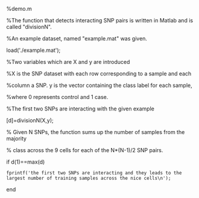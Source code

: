 %demo.m

%The function that detects interacting SNP pairs is written in Matlab and is called "divisionN".

%An example dataset, named "example.mat" was given.


load('./example.mat');

%Two variables which are X and y are introduced

%X is the SNP dataset with each row corresponding to a sample and each

%column a SNP. y is the vector containing the class label for each sample,

%where 0 represents control and 1 case.

%The first two SNPs are interacting with the given example


[d]=divisionN(X,y);

% Given N SNPs, the function sums up the number of samples from the majority

% class across the 9 cells for each of the N*(N-1)/2 SNP pairs.

if d(1)==max(d)
    
    fprintf('the first two SNPs are interacting and they leads to the largest number of training samples across the nice cells\n');

end
